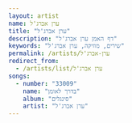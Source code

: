 ```yaml
---
layout: artist
name: ערן אברג'ל
title: "ערן אברג'ל"
description: "דף האמן ערן אברג'ל"
keywords: "שירים, מוזיקה, ערן אברג'ל"
permalink: /artists/ערן-אברג'ל
redirect_from:
  - /artists/list/ערן אברג'ל
songs:
  - number: "33009"
    name: "בדרך לאומן"
    album: "סינגלים"
    artist: "ערן אברג'ל"
---
```

